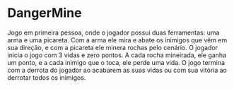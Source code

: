 # DangerMine
Jogo em primeira pessoa, onde o jogador possui duas ferramentas: uma arma e uma picareta. Com a arma ele mira e abate os inimigos que vêm em sua direção, e com a picareta ele minera rochas pelo cenário.  O jogador inicia o jogo com 3 vidas e zero pontos. A cada rocha mineirada, ele ganha um ponto, e a cada inimigo que o toca, ele perde uma vida. O jogo termina com a derrota do jogador ao acabarem as suas vidas ou com sua vitória ao derrotar todos os inimigos.
